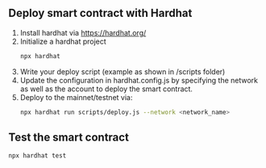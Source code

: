## Deploy smart contract with Hardhat

1. Install hardhat via https://hardhat.org/
2. Initialize a hardhat project
   ```sh
   npx hardhat
   ```
3. Write your deploy script (example as shown in /scripts folder)
4. Update the configuration in hardhat.config.js by specifying the network as well as the account to deploy the smart contract.
5. Deploy to the mainnet/testnet via:
   ```sh
   npx hardhat run scripts/deploy.js --network <network_name>
   ```

## Test the smart contract

```sh
npx hardhat test
```

